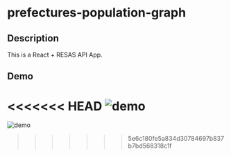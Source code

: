 # prefectures-population-graph

## Description
This is a React + RESAS API App.


## Demo
<<<<<<< HEAD
![demo](https://user-images.githubusercontent.com/37161238/51428719-5920f300-1c4a-11e9-9fba-3668583e66d0.gif)
=======
![demo](https://user-images.githubusercontent.com/37161238/51428719-5920f300-1c4a-11e9-9fba-3668583e66d0.gif)
>>>>>>> 5e6c180fe5a834d30784697b837b7bd568318c1f
